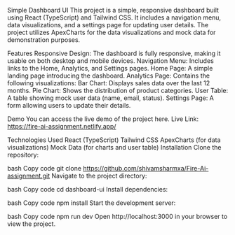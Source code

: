 Simple Dashboard UI
This project is a simple, responsive dashboard built using React (TypeScript) and Tailwind CSS. It includes a navigation menu, data visualizations, and a settings page for updating user details. The project utilizes ApexCharts for the data visualizations and mock data for demonstration purposes.

Features
Responsive Design: The dashboard is fully responsive, making it usable on both desktop and mobile devices.
Navigation Menu: Includes links to the Home, Analytics, and Settings pages.
Home Page: A simple landing page introducing the dashboard.
Analytics Page: Contains the following visualizations:
Bar Chart: Displays sales data over the last 12 months.
Pie Chart: Shows the distribution of product categories.
User Table: A table showing mock user data (name, email, status).
Settings Page: A form allowing users to update their details.

Demo
You can access the live demo of the project here.
Live Link: https://fire-ai-assignment.netlify.app/


Technologies Used
React (TypeScript)
Tailwind CSS
ApexCharts (for data visualizations)
Mock Data (for charts and user table)
Installation
Clone the repository:

bash
Copy code
git clone https://github.com/shivamsharmxa/Fire-Ai-assignment.git
Navigate to the project directory:

bash
Copy code
cd dashboard-ui
Install dependencies:

bash
Copy code
npm install
Start the development server:

bash
Copy code
npm run dev
Open http://localhost:3000 in your browser to view the project.
